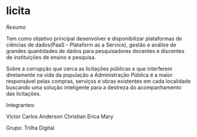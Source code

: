 # licita

*Resumo*

Tem como objetivo principal desenvolver e disponibilizar plataformas de ciências de dados(PaaS - Plataform as a Service), gestão e análise de grandes quantidades de dados para pesquisadores docentes e discentes de instituições de ensino e pesquisa.

Sobre a corrupção que cerca as licitações públicas e que interferem diretamente na vida da população a Administração Pública é a maior responsável pelas compras, serviços e obras existentes em cada localidade buscando uma solução inteligente para a destreza do acompanhamento das licitações.

Integrantes:

Victor Carlos
Anderson Christian
Erica Mary

Grupo: Trilha Digital
